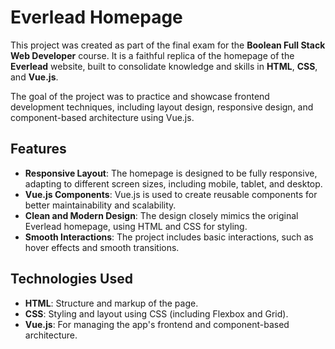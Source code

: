 # Everlead Homepage

This project was created as part of the final exam for the **Boolean Full Stack Web Developer** course. It is a faithful replica of the homepage of the **Everlead** website, built to consolidate knowledge and skills in **HTML**, **CSS**, and **Vue.js**.

The goal of the project was to practice and showcase frontend development techniques, including layout design, responsive design, and component-based architecture using Vue.js.

## Features

- **Responsive Layout**: The homepage is designed to be fully responsive, adapting to different screen sizes, including mobile, tablet, and desktop.
- **Vue.js Components**: Vue.js is used to create reusable components for better maintainability and scalability.
- **Clean and Modern Design**: The design closely mimics the original Everlead homepage, using HTML and CSS for styling.
- **Smooth Interactions**: The project includes basic interactions, such as hover effects and smooth transitions.

## Technologies Used

- **HTML**: Structure and markup of the page.
- **CSS**: Styling and layout using CSS (including Flexbox and Grid).
- **Vue.js**: For managing the app's frontend and component-based architecture.

